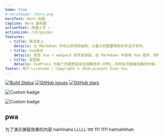 ```yaml
---
home: true
# heroImage: /hero.png
heroText: Hero 标题
tagline: Hero 副标题
actionText: 快速上手 →
actionLink: /zh/guide/
features:
  - title: 简洁至上
    details: 以 Markdown 为中心的项目结构，以最少的配置帮助你专注于写作。
  - title: Vue驱动
    details: 享受 Vue + webpack 的开发体验，在 Markdown 中使用 Vue 组件，同时可以使用 Vue 来开发自定义主题。
  - title: 高性能
    details: VuePress 为每个页面预渲染生成静态的 HTML，同时在页面被加载的时候，将作为 SPA 运行。
footer: MIT Licensed | Copyright © 2018-present Evan You
---
```


[![Build Status](https://app.travis-ci.com/jiajia-hjj/vuepress.svg?branch=main)](https://app.travis-ci.com/jiajia-hjj/vuepress)
[![GitHub issues](https://img.shields.io/github/issues/jiajia-hjj/docs)](https://github.com/jiajia-hjj/docs/issues)
[![GitHub stars](https://img.shields.io/github/stars/jiajia-hjj/docs)](https://github.com/jiajia-hjj/docs/stargazers)


![Custom badge](https://img.shields.io/static/v1?label=你好&message=<MESSAGE>&color=green)


![Custom badge](https://img.shields.io/badge/dynamic/json?url=<URL>&label=<LABEL>&query=<$.DATA.SUBDATA>&color=<COLOR>&prefix=<PREFIX>&suffix=<SUFFIX>)
## pwa
为了演示弹窗效果的内容  hahhhaha  LLLLL   tttt 111 1111 hahhahhhah